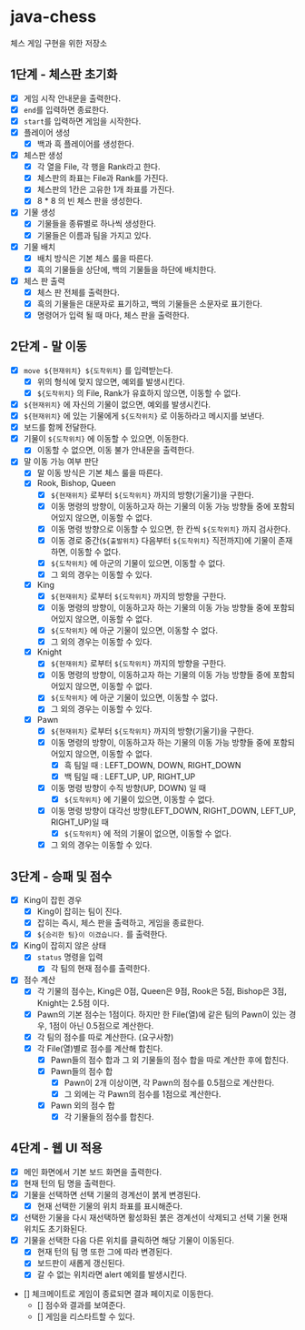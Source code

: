 # java-chess

체스 게임 구현을 위한 저장소

## 1단계 - 체스판 초기화

- [x] 게임 시작 안내문을 출력한다.
- [x] `end`를 입력하면 종료한다.
- [x] `start`를 입력하면 게임을 시작한다.
- [x] 플레이어 생성
    - [x] 백과 흑 플레이어를 생성한다.
- [x] 체스판 생성
    - [x] 각 열을 File, 각 행을 Rank라고 한다.
    - [x] 체스판의 좌표는 File과 Rank를 가진다.
    - [x] 체스판의 1칸은 고유한 1개 좌표를 가진다.
    - [x] 8 * 8 의 빈 체스 판을 생성한다.
- [x] 기물 생성
    - [x] 기물들을 종류별로 하나씩 생성한다.
    - [x] 기물들은 이름과 팀을 가지고 있다.
- [x] 기물 배치
    - [x] 배치 방식은 기본 체스 룰을 따른다.
    - [x] 흑의 기물들을 상단에, 백의 기물들을 하단에 배치한다.
- [x] 체스 판 출력
    - [x] 체스 판 전체를 출력한다.
    - [x] 흑의 기물들은 대문자로 표기하고, 백의 기물들은 소문자로 표기한다.
    - [x] 명령어가 입력 될 때 마다, 체스 판을 출력한다.

## 2단계 - 말 이동

- [x] `move ${현재위치} ${도착위치}` 를 입력받는다.
    - [x] 위의 형식에 맞지 않으면, 예외를 발생시킨다.
    - [x] `${도착위치}` 의 File, Rank가 유효하지 않으면, 이동할 수 없다.
- [x] `${현재위치}` 에 자신의 기물이 없으면, 예외를 발생시킨다.
- [x]  `${현재위치}` 에 있는 기물에게 `${도착위치}` 로 이동하라고 메시지를 보낸다.
- [x] 보드를 함께 전달한다.
- [x] 기물이 `${도착위치}` 에 이동할 수 있으면, 이동한다.
    - [x] 이동할 수 없으면, 이동 불가 안내문을 출력한다.
- [x] 말 이동 가능 여부 판단
    - [x] 말 이동 방식은 기본 체스 룰을 따른다.
    - [x] Rook, Bishop, Queen
        - [x] `${현재위치}` 로부터  `${도착위치}` 까지의 방향(기울기)을 구한다.
        - [x] 이동 명령의 방향이, 이동하고자 하는 기물의 이동 가능 방향들 중에 포함되어있지 않으면, 이동할 수 없다.
        - [x] 이동 명령 방향으로 이동할 수 있으면, 한 칸씩 `${도착위치}` 까지 검사한다.
        - [x] 이동 경로 중간(`${출발위치}` 다음부터 `${도착위치}` 직전까지)에 기물이 존재하면, 이동할 수 없다.
        - [x] `${도착위치}` 에 아군의 기물이 있으면, 이동할 수 없다.
        - [x] 그 외의 경우는 이동할 수 있다.
    - [x] King
        - [x] `${현재위치}` 로부터  `${도착위치}` 까지의 방향을 구한다.
        - [x] 이동 명령의 방향이, 이동하고자 하는 기물의 이동 가능 방향들 중에 포함되어있지 않으면, 이동할 수 없다.
        - [x] `${도착위치}` 에 아군 기물이 있으면, 이동할 수 없다.
        - [x] 그 외의 경우는 이동할 수 있다.
    - [x] Knight
        - [x] `${현재위치}` 로부터  `${도착위치}` 까지의 방향을 구한다.
        - [x] 이동 명령의 방향이, 이동하고자 하는 기물의 이동 가능 방향들 중에 포함되어있지 않으면, 이동할 수 없다.
        - [x] `${도착위치}` 에 아군 기물이 있으면, 이동할 수 없다.
        - [x] 그 외의 경우는 이동할 수 있다.
    - [x] Pawn
        - [x] `${현재위치}` 로부터  `${도착위치}` 까지의 방향(기울기)을 구한다.
        - [x] 이동 명령의 방향이, 이동하고자 하는 기물의 이동 가능 방향들 중에 포함되어있지 않으면, 이동할 수 없다.
            - [x] 흑 팀일 때 : LEFT_DOWN, DOWN, RIGHT_DOWN
            - [x] 백 팀일 때 : LEFT_UP, UP, RIGHT_UP
        - [x] 이동 명령 방향이 수직 방향(UP, DOWN) 일 때
            - [x] `${도착위치}` 에 기물이 있으면, 이동할 수 없다.
        - [x] 이동 명령 방향이 대각선 방향(LEFT_DOWN, RIGHT_DOWN, LEFT_UP, RIGHT_UP)일 때
            - [x] `${도착위치}` 에 적의 기물이 없으면, 이동할 수 없다.
        - [x] 그 외의 경우는 이동할 수 있다.

## 3단계 - 승패 및 점수

- [x] King이 잡힌 경우
    - [x] King이 잡히는 팀이 진다.
    - [x] 잡히는 즉시, 체스 판을 출력하고, 게임을 종료한다.
    - [x] `${승리한 팀}이 이겼습니다.` 를 출력한다.
- [x] King이 잡히지 않은 상태
    - [x] `status` 명령을 입력
        - [x] 각 팀의 현재 점수를 출력한다.
- [x] 점수 계산
    - [x] 각 기물의 점수는, King은 0점, Queen은 9점, Rook은 5점, Bishop은 3점, Knight는 2.5점 이다.
    - [x] Pawn의 기본 점수는 1점이다. 하지만 한 File(열)에 같은 팀의 Pawn이 있는 경우, 1점이 아닌 0.5점으로 계산한다.
    - [x] 각 팀의 점수를 따로 계산한다. (요구사항)
    - [x] 각 File(열)별로 점수를 계산해 합친다.
        - [x] Pawn들의 점수 합과 그 외 기물들의 점수 합을 따로 계산한 후에 합친다.
        - [x] Pawn들의 점수 합
            - [x] Pawn이 2개 이상이면, 각 Pawn의 점수를 0.5점으로 계산한다.
            - [x] 그 외에는 각 Pawn의 점수를 1점으로 계산한다.
        - [x] Pawn 외의 점수 합
            - [x] 각 기물들의 점수를 합친다.

## 4단계 - 웹 UI 적용

- [x] 메인 화면에서 기본 보드 화면을 출력한다.
- [x] 현재 턴의 팀 명을 출력한다.
- [x] 기물을 선택하면 선택 기물의 경계선이 붉게 변경된다.
    - [x] 현재 선택한 기물의 위치 좌표를 표시해준다.
- [x] 선택한 기물을 다시 재선택하면 활성화된 붉은 경계선이 삭제되고 선택 기물 현재 위치도 초기화된다.
- [x] 기물을 선택한 다음 다른 위치를 클릭하면 해당 기물이 이동된다.
    - [x] 현재 턴의 팀 명 또한 그에 따라 변경된다.
    - [x] 보드판이 새롭게 갱신된다.
    - [x] 갈 수 없는 위치라면 alert 예외를 발생시킨다.
- [] 체크메이트로 게임이 종료되면 결과 페이지로 이동한다.
    - [] 점수와 결과를 보여준다.
    - [] 게임을 리스타트할 수 있다.  
